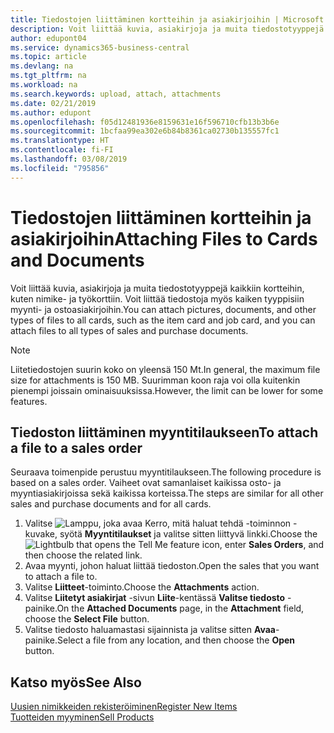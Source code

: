 ```yaml
---
title: Tiedostojen liittäminen kortteihin ja asiakirjoihin | Microsoft Docs
description: Voit liittää kuvia, asiakirjoja ja muita tiedostotyyppejä kaikkiin kortteihin sekä kaiken tyyppisiin myynti- ja ostoasiakirjoihin.
author: edupont04
ms.service: dynamics365-business-central
ms.topic: article
ms.devlang: na
ms.tgt_pltfrm: na
ms.workload: na
ms.search.keywords: upload, attach, attachments
ms.date: 02/21/2019
ms.author: edupont
ms.openlocfilehash: f05d12481936e8159631e16f596710cfb13b3b6e
ms.sourcegitcommit: 1bcfaa99ea302e6b84b8361ca02730b135557fc1
ms.translationtype: HT
ms.contentlocale: fi-FI
ms.lasthandoff: 03/08/2019
ms.locfileid: "795856"
---
```

# <a name="attaching-files-to-cards-and-documents"></a><span data-ttu-id="59138-103">Tiedostojen liittäminen kortteihin ja asiakirjoihin</span><span class="sxs-lookup"><span data-stu-id="59138-103">Attaching Files to Cards and Documents</span></span>
<span data-ttu-id="59138-104">Voit liittää kuvia, asiakirjoja ja muita tiedostotyyppejä kaikkiin kortteihin, kuten nimike- ja työkorttiin. Voit liittää tiedostoja myös kaiken tyyppisiin myynti- ja ostoasiakirjoihin.</span><span class="sxs-lookup"><span data-stu-id="59138-104">You can attach pictures, documents, and other types of files to all cards, such as the item card and job card, and you can attach files to all types of sales and purchase documents.</span></span>

> [!Note]
> <span data-ttu-id="59138-105">Liitetiedostojen suurin koko on yleensä 150 Mt.</span><span class="sxs-lookup"><span data-stu-id="59138-105">In general, the maximum file size for attachments is 150 MB.</span></span> <span data-ttu-id="59138-106">Suurimman koon raja voi olla kuitenkin pienempi joissain ominaisuuksissa.</span><span class="sxs-lookup"><span data-stu-id="59138-106">However, the limit can be lower for some features.</span></span> 

## <a name="to-attach-a-file-to-a-sales-order"></a><span data-ttu-id="59138-107">Tiedoston liittäminen myyntitilaukseen</span><span class="sxs-lookup"><span data-stu-id="59138-107">To attach a file to a sales order</span></span>
<span data-ttu-id="59138-108">Seuraava toimenpide perustuu myyntitilaukseen.</span><span class="sxs-lookup"><span data-stu-id="59138-108">The following procedure is based on a sales order.</span></span> <span data-ttu-id="59138-109">Vaiheet ovat samanlaiset kaikissa osto- ja myyntiasiakirjoissa sekä kaikissa korteissa.</span><span class="sxs-lookup"><span data-stu-id="59138-109">The steps are similar for all other sales and purchase documents and for all cards.</span></span>

1. <span data-ttu-id="59138-110">Valitse ![Lamppu, joka avaa Kerro, mitä haluat tehdä -toiminnon](media/ui-search/search_small.png "Kerro, mitä haluat tehdä") -kuvake, syötä **Myyntitilaukset** ja valitse sitten liittyvä linkki.</span><span class="sxs-lookup"><span data-stu-id="59138-110">Choose the ![Lightbulb that opens the Tell Me feature](media/ui-search/search_small.png "Tell me what you want to do") icon, enter **Sales Orders**, and then choose the related link.</span></span>
2. <span data-ttu-id="59138-111">Avaa myynti, johon haluat liittää tiedoston.</span><span class="sxs-lookup"><span data-stu-id="59138-111">Open the sales that you want to attach a file to.</span></span>
3. <span data-ttu-id="59138-112">Valitse **Liitteet**-toiminto.</span><span class="sxs-lookup"><span data-stu-id="59138-112">Choose the **Attachments** action.</span></span>
4. <span data-ttu-id="59138-113">Valitse **Liitetyt asiakirjat** -sivun **Liite**-kentässä **Valitse tiedosto** -painike.</span><span class="sxs-lookup"><span data-stu-id="59138-113">On the **Attached Documents** page, in the **Attachment** field, choose the **Select File** button.</span></span>
5. <span data-ttu-id="59138-114">Valitse tiedosto haluamastasi sijainnista ja valitse sitten **Avaa**-painike.</span><span class="sxs-lookup"><span data-stu-id="59138-114">Select a file from any location, and then choose the **Open** button.</span></span>

## <a name="see-also"></a><span data-ttu-id="59138-115">Katso myös</span><span class="sxs-lookup"><span data-stu-id="59138-115">See Also</span></span>
[<span data-ttu-id="59138-116">Uusien nimikkeiden rekisteröiminen</span><span class="sxs-lookup"><span data-stu-id="59138-116">Register New Items</span></span>](inventory-how-register-new-items.md)  
[<span data-ttu-id="59138-117">Tuotteiden myyminen</span><span class="sxs-lookup"><span data-stu-id="59138-117">Sell Products</span></span>](sales-how-sell-products.md)
